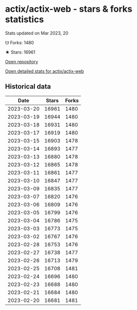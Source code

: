 # actix/actix-web - stars & forks statistics

Stats updated on Mar 2023, 20

☋ Forks: 1480

★ Stars: 16961

[Open repository](https://github.com/actix/actix-web)

[Open detailed stats for actix/actix-web](https://reviewgithub.com/rep/actix/actix-web)

## Historical data
| Date | Stars | Forks |
|------|-------|-------|
| 2023-03-20 | 16961 | 1480 | 
| 2023-03-19 | 16944 | 1480 | 
| 2023-03-18 | 16931 | 1480 | 
| 2023-03-17 | 16919 | 1480 | 
| 2023-03-15 | 16903 | 1478 | 
| 2023-03-14 | 16893 | 1477 | 
| 2023-03-13 | 16880 | 1478 | 
| 2023-03-12 | 16865 | 1478 | 
| 2023-03-11 | 16861 | 1477 | 
| 2023-03-10 | 16847 | 1477 | 
| 2023-03-09 | 16835 | 1477 | 
| 2023-03-07 | 16820 | 1476 | 
| 2023-03-06 | 16809 | 1476 | 
| 2023-03-05 | 16799 | 1476 | 
| 2023-03-04 | 16786 | 1475 | 
| 2023-03-03 | 16773 | 1475 | 
| 2023-03-02 | 16767 | 1476 | 
| 2023-02-28 | 16753 | 1476 | 
| 2023-02-27 | 16738 | 1477 | 
| 2023-02-26 | 16713 | 1479 | 
| 2023-02-25 | 16708 | 1481 | 
| 2023-02-24 | 16696 | 1480 | 
| 2023-02-23 | 16688 | 1480 | 
| 2023-02-21 | 16684 | 1480 | 
| 2023-02-20 | 16681 | 1481 | 

